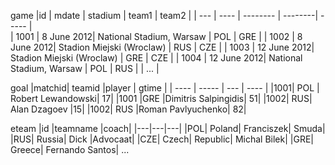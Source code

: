game
|id	| mdate |	stadium | team1 |	team2 |
| --- | ---- | -------- |   --------| ----- |  
| 1001	| 8 June 2012|		National Stadium, Warsaw | POL    | GRE |
| 1002	| 8 June 2012| Stadion Miejski (Wroclaw) | RUS    | CZE |
| 1003	| 12 June 2012| Stadion Miejski (Wroclaw) | GRE    | CZE |
| 1004	| 12 June 2012| National Stadium, Warsaw | POL    | RUS |
| ... |



goal
|matchid|	teamid	|player	| gtime |
| ----  | -----   | ---   | ---- |
|1001|	POL |	Robert Lewandowski|	17|
|1001	|GRE	|Dimitris Salpingidis|	51|
|1002|	RUS|	Alan Dzagoev	|15|
|1002|	RUS	|Roman Pavlyuchenko|	82|


eteam
|id	|teamname	|coach|
|---|---|---|
|POL|	Poland|	Franciszek| Smuda|
|RUS|	Russia|	Dick |Advocaat|
|CZE|	Czech| Republic|	Michal Bilek|
|GRE|	Greece|	Fernando Santos|
...
